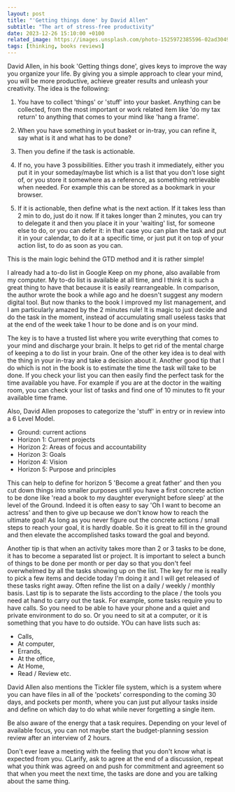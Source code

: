 ```yaml
---
layout: post
title: "'Getting things done' by David Allen"
subtitle: "The art of stress-free productivity"
date: 2023-12-26 15:10:00 +0100
related_image: https://images.unsplash.com/photo-1525972385596-02ad3049150b?q=80&w=2069&auto=format&fit=crop&ixlib=rb-4.0.3&ixid=M3wxMjA3fDB8MHxwaG90by1wYWdlfHx8fGVufDB8fHx8fA%3D%3D
tags: [thinking, books reviews]
---
```


David Allen, in his book 'Getting things done', gives keys to improve the way you organize your life. By giving you a simple approach to clear your mind, you will be more productive, achieve greater results and unleash your creativity.
The idea is the following:

1. You have to collect 'things' or 'stuff' into your basket. Anything can be collected, from the most important or work related item like 'do my tax return' to anything that comes to your mind like 'hang a frame'.

2. When you have something in yout basket or in-tray, you can refine it, say what is it and what has to be done?

3. Then you define if the task is actionable.

4. If no, you have 3 possibilities. Either you trash it immediately, either you put it in your someday/maybe list which is a list that you don't lose sight of, or you store it somewhere as a reference, as something retrievable when needed. For example this can be stored as a bookmark in your browser.

5. If it is actionable, then define what is the next action. If it takes less than 2 min to do, just do it now. If it takes longer than 2 minutes, you can try to delegate it and then you place it in your 'waiting' list, for someone else to do, or you can defer it: in that case you can plan the task and put it in your calendar, to do it at a specific time, or just put it on top of your action list, to do as soon as you can.

This is the main logic behind the GTD method and it is rather simple!

I already had a to-do list in Google Keep on my phone, also available from my computer. My to-do list is available at all time, and I think it is such a great thing to have that because it is easily rearrangeable. In comparison, the author wrote the book a while ago and he doesn't suggest any modern digital tool. But now thanks to the book I improved my list management, and I am particularly amazed by the 2 minutes rule! It is magic to just decide and do the task in the moment, instead of accumulating small useless tasks that at the end of the week take 1 hour to be done and is on your mind.

The key is to have a trusted list where you write everything that comes to your mind and discharge your brain. It helps to get rid of the mental charge of keeping a to do list in your brain.
One of the other key idea is to deal with the thing in your in-tray and take a decision about it.
Another good tip that I do which is not in the book is to estimate the time the task will take to be done. If you check your list you can then easily find the perfect task for the time available you have. For example if you are at the doctor in the waiting room, you can check your list of tasks and find one of 10 minutes to fit your available time frame.

Also, David Allen proposes to categorize the 'stuff' in entry or in review into a 6 Level Model.

- Ground: current actions
- Horizon 1: Current projects
- Horizon 2: Areas of focus and accountability
- Horizon 3: Goals
- Horizon 4: Vision
- Horizon 5: Purpose and principles

This can help to define for horizon 5 'Become a great father' and then you cut down things into smaller purposes until you have a first concrete action to be done like 'read a book to my daughter everynight before sleep' at the level of the Ground. Indeed it is often easy to say 'Oh I want to become an actress' and then to give up because we don't know how to reach the ultimate goal! As long as you never figure out the concrete actions / small steps to reach your goal, it is hardly doable. So it is great to fill in the ground and then elevate the accomplished tasks toward the goal and beyond.

Another tip is that when an activity takes more than 2 or 3 tasks to be done, it has to become a separated list or project.
It is important to select a bunch of things to be done per month or per day so that you don't feel overwhelmed by all the tasks showing up on the list. The key for me is really to pick a few items and decide today I'm doing it and I will get released of these tasks right away.
Often refine the list on a daily / weekly / monthly basis.
Last tip is to separate the lists according to the place / the tools you need at hand to carry out the task. For example, some tasks require you to have calls. So you need to be able to have your phone and a quiet and private environment to do so. Or you need to sit at a computer, or it is something that you have to do outside. YOu can have lists such as:

- Calls,
- At computer,
- Errands,
- At the office,
- At Home,
- Read / Review
  etc.

David Allen also mentions the Tickler file system, which is a system where you can have files in all of the 'pockets' corresponding to the coming 30 days, and pockets per month, where you can just put allyour tasks inside and define on which day to do what while never forgetting a single item.

Be also aware of the energy that a task requires. Depending on your level of available focus, you can not maybe start the budget-planning session review after an interview of 2 hours.

Don't ever leave a meeting with the feeling that you don't know what is expected from you. CLarify, ask to agree at the end of a discussion, repeat what you think was agreed on and push for commitment and agreement so that when you meet the next time, the tasks are done and you are talking about the same thing.
